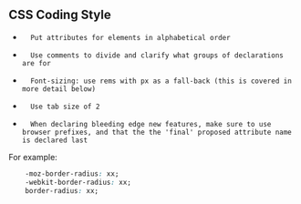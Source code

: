 ## CSS Coding Style

-		Put attributes for elements in alphabetical order

-		Use comments to divide and clarify what groups of declarations are for

-		Font-sizing: use rems with px as a fall-back (this is covered in more detail below) 

-		Use tab size of 2

-		When declaring bleeding edge new features, make sure to use browser prefixes, and that the the 'final' proposed attribute name is declared last

For example:

```css
	-moz-border-radius: xx;
	-webkit-border-radius: xx;
	border-radius: xx;

